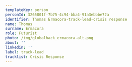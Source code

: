 ```yaml
---
templateKey: person
personId: 3265801f-7b75-4c94-bba4-91a3ebbbe72a
identifier: Thomas Ermacora-track-lead-crisis response
name: Thomas
surname: Ermacora
role: Futurist
photo: /img/globalhack_ermacora-alt.png
about: ''
linkedin: ''
label: track-lead
tracklist: Crisis Response
---
```

